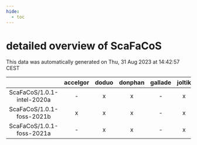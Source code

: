 ```yaml
---
hide:
  - toc
---
```


detailed overview of ScaFaCoS
=============================


This data was automatically generated on Thu, 31 Aug 2023 at 14:42:57 CEST  

| |accelgor|doduo|donphan|gallade|joltik|skitty|swalot|victini|
| :---: | :---: | :---: | :---: | :---: | :---: | :---: | :---: | :---: |
|ScaFaCoS/1.0.1-intel-2020a|-|x|x|-|x|x|x|x|
|ScaFaCoS/1.0.1-foss-2021b|x|x|x|-|x|x|x|x|
|ScaFaCoS/1.0.1-foss-2021a|-|x|x|-|x|x|x|x|
